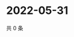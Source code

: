 # 2022-05-31

共 0 条

<!-- BEGIN WEIBO -->
<!-- 最后更新时间 Tue May 31 2022 14:07:21 GMT+0800 (China Standard Time) -->

<!-- END WEIBO -->
